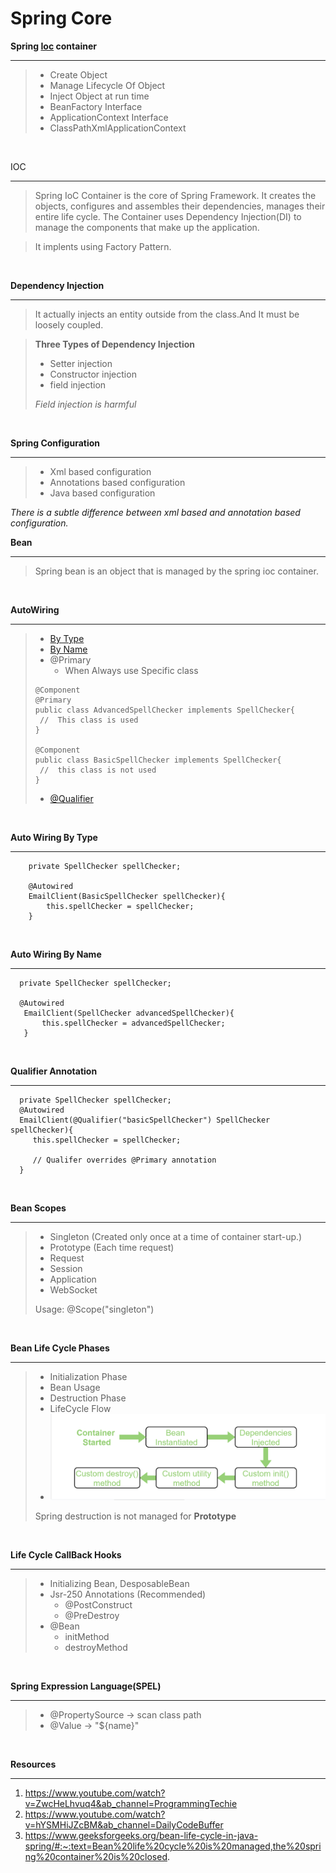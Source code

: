 # Spring Core
**Spring [Ioc](#myfootnote1) container** <hr />
> - Create Object
> - Manage Lifecycle Of Object
> - Inject Object at run time
> - BeanFactory Interface
> - ApplicationContext Interface
> - ClassPathXmlApplicationContext

<br />

<a name="myfootnote1">IOC</a> <hr />
>Spring IoC Container is the core of Spring Framework. It creates the objects, configures and assembles their dependencies, manages their entire life cycle. The Container uses Dependency Injection(DI) to manage the components that make up the application.

>It implents using Factory Pattern.
<br />

**Dependency Injection** <hr />
> It actually injects an entity outside from the class.And It must be loosely coupled.

> **Three Types of Dependency Injection**
>  - Setter injection
>  - Constructor injection
>  - field injection
> 
> _Field injection is harmful_
<br />

**Spring Configuration** <hr />
> - Xml based configuration
> - Annotations based configuration
> - Java based configuration

_There is a subtle difference between xml based and annotation based configuration._


**Bean** <hr />
> Spring bean is an object that is managed by the spring ioc container.

<br />

**AutoWiring** <hr />
> - [By Type](#myfootnote2)
> - [By Name](#myfootnote3)
> - @Primary
>   - When Always use Specific class
   >  ```
   >  @Component
   >  @Primary
   >  public class AdvancedSpellChecker implements SpellChecker{
   >   //  This class is used
   >  }
   >  
   >  @Component
   >  public class BasicSpellChecker implements SpellChecker{
   >   //  this class is not used
   >  }
   >  ```
> - [@Qualifier](#myfootnote4)

<br />

<a name="myfootnote2">**Auto Wiring By Type**</a> <hr />
```
    private SpellChecker spellChecker;

    @Autowired
    EmailClient(BasicSpellChecker spellChecker){
        this.spellChecker = spellChecker;
    }
```

<br />

<a name="myfootnote3">**Auto Wiring By Name**</a> <hr />
```
  private SpellChecker spellChecker;
  
  @Autowired
   EmailClient(SpellChecker advancedSpellChecker){
       this.spellChecker = advancedSpellChecker;
   }
```
<br />

<a name="myfootnote4">**Qualifier Annotation**</a> <hr />
```
  private SpellChecker spellChecker;
  @Autowired
  EmailClient(@Qualifier("basicSpellChecker") SpellChecker spellChecker){
     this.spellChecker = spellChecker;
     
     // Qualifer overrides @Primary annotation
  }

```

<br />

**Bean Scopes** <hr />
> - Singleton (Created only once at a time of container start-up.)
> - Prototype (Each time request)
> - Request 
> - Session
> - Application
> - WebSocket
> 
> Usage: @Scope("singleton")

<br />

**Bean Life Cycle Phases** <hr />
> - Initialization Phase
> - Bean Usage
> - Destruction Phase 
> - LifeCycle Flow
>  - ![Alt text](beanLifeCycleFlow.png?raw=true "")
> 
>  
>  Spring destruction is not managed for **Prototype**

<br />

**Life Cycle CallBack Hooks** <hr />
> - Initializing Bean, DesposableBean
> - Jsr-250 Annotations (Recommended)
>   - @PostConstruct
>   - @PreDestroy
> - @Bean
>   - initMethod
>   - destroyMethod

<br />

**Spring Expression Language(SPEL)** <hr />
> - @PropertySource -> scan class path
> - @Value       -> "${name}"

<br />

**Resources** <hr />
1. https://www.youtube.com/watch?v=ZwcHeLhvuq4&ab_channel=ProgrammingTechie
2. https://www.youtube.com/watch?v=hYSMHiJZcBM&ab_channel=DailyCodeBuffer
3. https://www.geeksforgeeks.org/bean-life-cycle-in-java-spring/#:~:text=Bean%20life%20cycle%20is%20managed,the%20spring%20container%20is%20closed.
